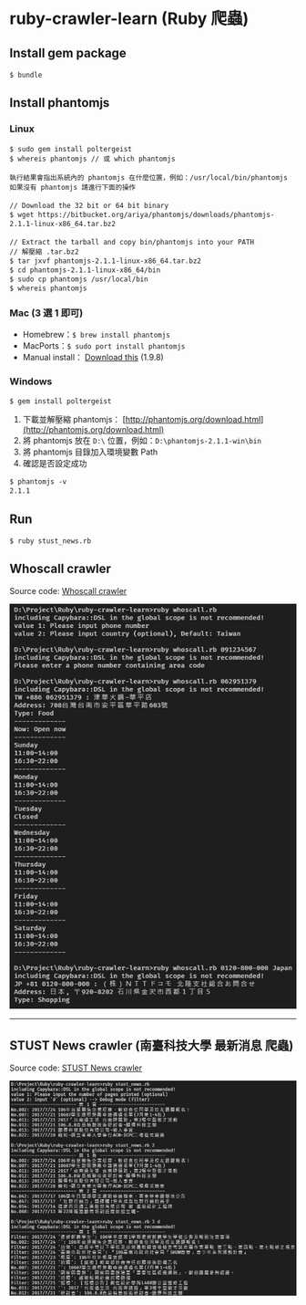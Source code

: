 # ruby-crawler-learn (Ruby 爬蟲)

## Install gem package
```shell
$ bundle
```

## Install phantomjs
###  Linux
```shell
$ sudo gem install poltergeist
$ whereis phantomjs // 或 which phantomjs

執⾏結果會指出系統內的 phantomjs 在什麼位置，例如：/usr/local/bin/phantomjs
如果沒有 phantomjs 請進⾏下面的操作

// Download the 32 bit or 64 bit binary
$ wget https://bitbucket.org/ariya/phantomjs/downloads/phantomjs-2.1.1-linux-x86_64.tar.bz2

// Extract the tarball and copy bin/phantomjs into your PATH
// 解壓縮 .tar.bz2
$ tar jxvf phantomjs-2.1.1-linux-x86_64.tar.bz2
$ cd phantomjs-2.1.1-linux-x86_64/bin
$ sudo cp phantomjs /usr/local/bin
$ whereis phantomjs
```

### Mac (3 選 1 即可)
- Homebrew：`$ brew install phantomjs`
- MacPorts：`$ sudo port install phantomjs`
- Manual install： [Download this](https://bitbucket.org/ariya/phantomjs/downloads/phantomjs-1.9.8-macosx.zip) (1.9.8)

### Windows
```shell
$ gem install poltergeist
```
1. 下載並解壓縮 phantomjs： [http://phantomjs.org/download.html](http://phantomjs.org/download.html)
2. 將 phantomjs 放在 `D:\` 位置，例如：`D:\phantomjs-2.1.1-win\bin`
3. 將 phantomjs 目錄加入環境變數 Path
4. 確認是否設定成功
```shell
$ phantomjs -v
2.1.1
```

## Run
```
$ ruby stust_news.rb
```

## Whoscall crawler
Source code: [Whoscall crawler](./whoscall.rb)

![Whoscall crawler](./image/whoscall.png)

---

## STUST News crawler (南臺科技大學 最新消息 爬蟲)
Source code: [STUST News crawler](./stust_news.rb)

![STUST News crawler](./image/stust_news.png)